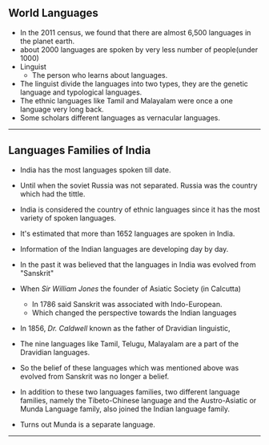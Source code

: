## World Languages

- In the 2011 census, we found that there are almost 6,500 languages in the planet earth.
- about 2000 languages are spoken by very less number of people(under 1000)
- Linguist
	- The person who learns about languages.
- The linguist divide the languages into two types, they are the genetic language and typological languages.
- The ethnic languages like Tamil and Malayalam were once a one language very long back.
- Some scholars different languages as vernacular languages.
---
## Languages Families of India
- India has the most languages spoken till date.
- Until when the soviet Russia was not separated. Russia was the country which had the tittle.
- India is considered the country of ethnic languages since it has the most variety of spoken languages.
- It's estimated that more than 1652 languages are spoken in India.

- Information of the Indian languages are developing day by day.
- In the past it was believed that the languages in India was evolved from "Sanskrit"
- When *Sir William Jones* the founder of Asiatic Society (in Calcutta) 
	- In 1786 said Sanskrit was associated with Indo-European. 
	- Which changed the perspective towards the Indian languages
- In 1856, *Dr. Caldwell* known as the father of Dravidian linguistic,
- The nine languages like Tamil, Telugu, Malayalam are a part of the Dravidian languages.
- So the belief of these languages which was mentioned above was evolved from Sanskrit was no longer a belief.
- In addition to these two languages families, two different language families, namely the Tibeto-Chinese language and the Austro-Asiatic or Munda Language family, also joined the Indian language family. 
- Turns out Munda is a separate language.
---
